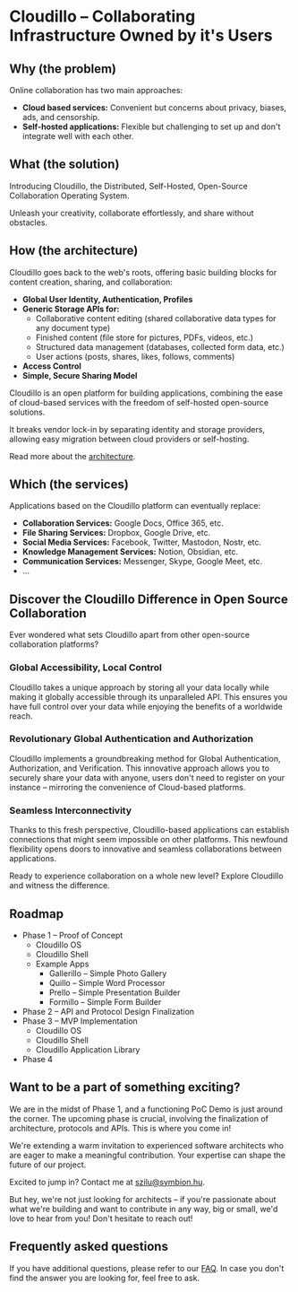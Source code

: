 Cloudillo – Collaborating Infrastructure Owned by it's Users
============================================================

Why (the problem)
-----------------

Online collaboration has two main approaches:

* **Cloud based services:** Convenient but concerns about privacy, biases, ads, and censorship.
* **Self-hosted applications:** Flexible but challenging to set up and don't integrate well with each other.

What (the solution)
-------------------

Introducing Cloudillo, the Distributed, Self-Hosted, Open-Source Collaboration Operating System.

Unleash your creativity, collaborate effortlessly, and share without obstacles.

How (the architecture)
----------------------

Cloudillo goes back to the web's roots, offering basic building blocks for
content creation, sharing, and collaboration:

* **Global User Identity, Authentication, Profiles**
* **Generic Storage APIs for:**
  * Collaborative content editing (shared collaborative data types for any document type)
  * Finished content (file store for pictures, PDFs, videos, etc.)
  * Structured data management (databases, collected form data, etc.)
  * User actions (posts, shares, likes, follows, comments)
* **Access Control**
* **Simple, Secure Sharing Model**

Cloudillo is an open platform for building applications, combining the ease of
cloud-based services with the freedom of self-hosted open-source solutions.

It breaks vendor lock-in by separating identity and storage providers,
allowing easy migration between cloud providers or self-hosting.

Read more about the [architecture](ARCHITECTURE.md).

Which (the services)
--------------------

Applications based on the Cloudillo platform can eventually replace:

* **Collaboration Services:** Google Docs, Office 365, etc.
* **File Sharing Services:** Dropbox, Google Drive, etc.
* **Social Media Services:** Facebook, Twitter, Mastodon, Nostr, etc.
* **Knowledge Management Services:** Notion, Obsidian, etc.
* **Communication Services:** Messenger, Skype, Google Meet, etc.
* ...

Discover the Cloudillo Difference in Open Source Collaboration
--------------------------------------------------------------

Ever wondered what sets Cloudillo apart from other open-source collaboration platforms?

### Global Accessibility, Local Control
Cloudillo takes a unique approach by storing all your data locally while making
it globally accessible through its unparalleled API. This ensures you have full
control over your data while enjoying the benefits of a worldwide reach.

### Revolutionary Global Authentication and Authorization
Cloudillo implements a groundbreaking method for Global Authentication,
Authorization, and Verification. This innovative approach allows you to
securely share your data with anyone, users don't need to register on
your instance – mirroring the convenience of Cloud-based platforms.

### Seamless Interconnectivity
Thanks to this fresh perspective, Cloudillo-based applications can establish
connections that might seem impossible on other platforms. This newfound
flexibility opens doors to innovative and seamless collaborations between
applications.

Ready to experience collaboration on a whole new level? Explore Cloudillo and
witness the difference.

Roadmap
-------

* Phase 1 – Proof of Concept
	* Cloudillo OS
	* Cloudillo Shell
	* Example Apps
		* Gallerillo – Simple Photo Gallery
		* Quillo – Simple Word Processor
		* Prello – Simple Presentation Builder
		* Formillo – Simple Form Builder
* Phase 2 – API and Protocol Design Finalization
* Phase 3 – MVP Implementation
	* Cloudillo OS
	* Cloudillo Shell
	* Cloudillo Application Library
* Phase 4

Want to be a part of something exciting?
----------------------------------------

We are in the midst of Phase 1, and a functioning PoC Demo is just around the corner.
The upcoming phase is crucial, involving the finalization of architecture, protocols and APIs.
This is where you come in!

We're extending a warm invitation to experienced software architects who are
eager to make a meaningful contribution. Your expertise can shape the future of
our project.

Excited to jump in? Contact me at szilu@symbion.hu.

But hey, we're not just looking for architects – if you're passionate about
what we're building and want to contribute in any way, big or small, we'd love
to hear from you! Don't hesitate to reach out!

Frequently asked questions
--------------------------

If you have additional questions, please refer to our [FAQ](FAQ.md). In case
you don't find the answer you are looking for, feel free to ask.
